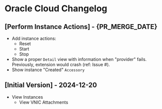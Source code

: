 # Oracle Cloud Changelog

## [Perform Instance Actions] - {PR_MERGE_DATE}

- Add instance actions:
    - Reset
    - Start
    - Stop
- Show a proper `Detail` view with information when "provider" fails. Previously, extension would crash (ref: Issue #).
- Show instance "Created" `Accessory`

## [Initial Version] - 2024-12-20

- View Instances
    - View VNIC Attachments